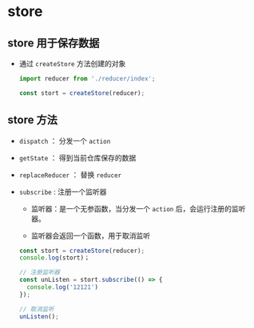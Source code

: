 # store

## store 用于保存数据

*   通过 `createStore` 方法创建的对象

    ```javascript
    import reducer from './reducer/index';

    const stort = createStore(reducer);
    ```

## store 方法

*   `dispatch` ： 分发一个 `action`

*   `getState` ： 得到当前仓库保存的数据

*   `replaceReducer` ： 替换 `reducer`

*   `subscribe` : 注册一个监听器

    *   监听器：是一个无参函数，当分发一个 `action` 后，会运行注册的监听器。

    *   监听器会返回一个函数，用于取消监听

    ```javascript
    const stort = createStore(reducer);
    console.log(stort)；

    // 注册监听器
    const unListen = stort.subscribe(() => {
      console.log('12121')
    });

    // 取消监听
    unListen();
    ```
